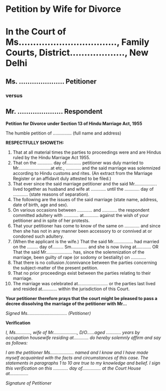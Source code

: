 # **Petition by Wife for Divorce**

# In the Court of Ms.................................., Family Courts, District..................., New Delhi

## Ms. ..................... Petitioner

### versus

## Mr. ..................... Respondent

**Petition for Divorce under Section 13 of Hindu Marriage Act, 1955**

The humble petition of ............... (full name and address)

**RESPECTFULLY SHOWETH:**

1. That at all material times the parties to proceedings were and are Hindus ruled by the Hindu Marriage Act 1955.
2. That on the ............ day of............ petitioner was duly married to Mr..........................at etc., ............ and the said marriage was solemnized according to Hindu customs and rites. (An extract from the Marriage Register or an affidavit duly attested to be filed.)
3. That ever since the said marriage petitioner and the said Mr.................. lived together as husband and wife at ............ until the ............ day of ............ (state reasons of separation).
4. The following are the issues of the said marriage (state name, address, date of birth, age and sex).
5. On various occasions between ............ and ............ the respondent committed adultery with ............ at............ against the wish of your petitioner and in spite of her protests.
6. That your petitioner has come to know of the same on ............ and since then she has not in any manner been accessory to or connived at or condoned such adultery.
7. (When the applicant is the wife.) That the said Mr................ had married on the ......... day of......... Sm............. and she is now living at............ OR That the said Mr..................... has, since the solemnization of the marriage, been guilty of rape (or sodomy or bestiality) on ............
8. That there is no collusion /connivance between the parties concerning the subject-matter of the present petition.
9. That no prior proceedings exist between the parties relating to their marriage.
10. The marriage was celebrated at........................ or the parties last lived and resided at............ within the jurisdiction of this Court.

**Your petitioner therefore prays that the court might be pleased to pass a decree dissolving the marriage of the petitioner with Mr...**

*Signed Ms................................ (Petitioner)*

**Verification**

*I, Ms............, wife of Mr..................., D/O……aged ............ years by occupation housewife residing at............ do hereby solemnly affirm and say as follows:*

*I am the petitioner Ms................... named and I know and I have made myself acquainted with the facts and circumstances of this case. The statements in paragraphs 1 to 10 are true to my knowledge and belief. I sign this verification on this ............ day of............... at the Court House at...............*

*Signature of Petitioner*
